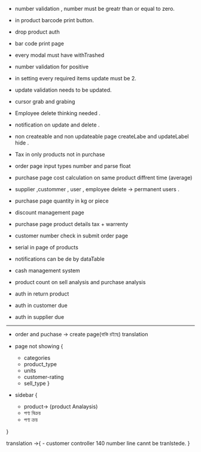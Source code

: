 - number validation , number must be greatr than or equal to zero.
- in product barcode print button.
- drop product auth
- bar code print page
- every modal must have withTrashed <!-- primarly done -->
- number validation for positive
- in setting every required items update must be 2.
- update validation needs to be updated.
- cursor grab and grabing 
- Employee delete thinking needed . 
- notification on update and delete . 
- non createable and non updateable page createLabe and updateLabel hide .

- Tax in only products not in purchase 

- order page input types number and parse float 
- purchase page cost calculation on same product diffrent time (average)
- supplier ,custommer , user , employee delete -> permanent users .
- purchase page quantity in kg or piece 
- discount management page 
- purchase page product details tax + warrenty  
- customer number check in submit order page
- serial in page of products
- notifications can be de by dataTable
- cash management system 
- product count on sell analysis and purchase analysis
- auth in return product
- auth in customer due
- auth in supplier due


---------------------------------------

- order and puchase -> create page(বাকি রইছে)   translation

-  page  not showing {
    - categories
    - product_type
    - units
    - customer-rating
    - sell_type
}

- sidebar {

    - product-> (product Analaysis)
    - পণ্য বিক্রয় 
    - পণ্য ক্রয়
    
}

translation ->{
    - customer controller 140 number line cannt be tranlstede. 
}
